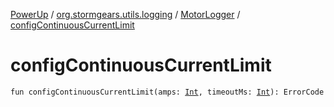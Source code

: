 [PowerUp](../../index.md) / [org.stormgears.utils.logging](../index.md) / [MotorLogger](index.md) / [configContinuousCurrentLimit](./config-continuous-current-limit.md)

# configContinuousCurrentLimit

`fun configContinuousCurrentLimit(amps: `[`Int`](https://kotlinlang.org/api/latest/jvm/stdlib/kotlin/-int/index.html)`, timeoutMs: `[`Int`](https://kotlinlang.org/api/latest/jvm/stdlib/kotlin/-int/index.html)`): ErrorCode`